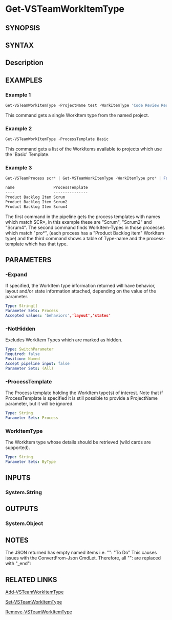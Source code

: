 <!-- #include "./common/header.md" -->

# Get-VSTeamWorkItemType

## SYNOPSIS

<!-- #include "./synopsis/Get-VSTeamWorkItemType.md" -->

## SYNTAX

## Description

<!-- #include "./synopsis/Get-VSTeamWorkItemType.md" -->

## EXAMPLES

### Example 1

```powershell
Get-VSTeamWorkItemType -ProjectName test -WorkItemType 'Code Review Response'
```

This command gets a single WorkItem type from the named project.

### Example 2

```powershell
Get-VSTeamWorkItemType -ProcessTemplate Basic
```

This command gets a list of the WorkItems available to projects which use the 'Basic' Template.

### Example 3

```powershell
Get-VSTeamProcess scr* | Get-VSTeamWorkItemType -WorkItemType pro* | Format-Table name,processTemplate

name                 ProcessTemplate
----                 ---------------
Product Backlog Item Scrum
Product Backlog Item Scrum2
Product Backlog Item Scrum4
```

The first command in the pipeline gets the process templates with names which match SCR*, in this example
these are "Scrum", "Scrum2" and "Scrum4". The second command  finds WorkItem-Types in those processes
which match "pro*", (each process has a "Product Backlog item" WorkItem type) and the third command
shows a table of Type-name and the process-template which has that type.


## PARAMETERS

### -Expand

If specified, the WorkItem type information returned will have behavior, layout and/or state information attached, depending on the value of the parameter.

```yaml
Type: String[]
Parameter Sets: Process
Accepted values: 'behaviors','layout','states'
```

### -NotHidden

Excludes WorkItem Types which are marked as hidden.

```yaml
Type: SwitchParameter
Required: false
Position: Named
Accept pipeline input: false
Parameter Sets: (All)
```

<!-- #include "./params/projectName.md" -->

### -ProcessTemplate

The Process template holding the WorkItem type(s) of interest.
Note that if ProcessTemplate is specified it is still possible to provide a ProjectName parameter, but it will be ignored.

```yaml
Type: String
Parameter Sets: Process
```

### WorkItemType
The WorkItem type whose details should be retrieved (wild cards are supported).

```yaml
Type: String
Parameter Sets: ByType
```

## INPUTS

### System.String

## OUTPUTS

### System.Object

## NOTES

The JSON returned has empty named items i.e.
"": "To Do"
This causes issues with the ConvertFrom-Json CmdLet.  Therefore, all "": are replaced with "_end":

<!-- #include "./common/prerequisites.md" -->

## RELATED LINKS

<!-- #include "./common/related.md" -->
[Add-VSTeamWorkItemType](Add-VSTeamWorkItemType.md)

[Set-VSTeamWorkItemType](Set-VSTeamWorkItemType.md)

[Remove-VSTeamWorkItemType](Remove-VSTeamWorkItemType.md)